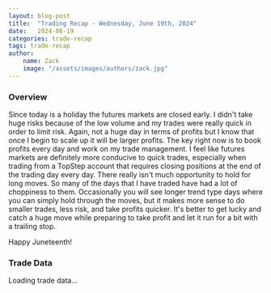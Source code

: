 ```yaml
---
layout: blog-post
title:  "Trading Recap - Wednesday, June 19th, 2024"
date:   2024-06-19
categories: trade-recap
tags: trade-recap
author:
    name: Zack
    image: "/assets/images/authors/zack.jpg"
---
```


### Overview
Since today is a holiday the futures markets are closed early. I didn't take huge risks because of the low volume and my trades were really quick in order to limit risk. Again, not a huge day in terms of profits but I know that once I begin to scale up it will be larger profits. The key right now is to book profits every day and work on my trade management. I feel like futures markets are definitely more conducive to quick trades, especially when trading from a TopStep account that requires closing positions at the end of the trading day every day. There really isn't much opportunity to hold for long moves. So many of the days that I have traded have had a lot of choppiness to them. Occasionally you will see longer trend type days where you can simply hold through the moves, but it makes more sense to do smaller trades, less risk, and take profits quicker. It's better to get lucky and catch a huge move while preparing to take profit and let it run for a bit with a trailing stop. 

Happy Juneteenth! 


### Trade Data

<div class="trade-table-container">
<div id="trade-table-placeholder">Loading trade data...</div>

<script>
  document.addEventListener("DOMContentLoaded", function() {
    const tradeDate = "2024-06-19";  // Replace with the date of the trades you want to display
    const apiEndpoint = "https://x6vqzeow7a.execute-api.us-east-1.amazonaws.com/default/get-trade-recaps";
    fetchTradeData(tradeDate, 'trade-table-placeholder', apiEndpoint);
  });
</script>


</div>